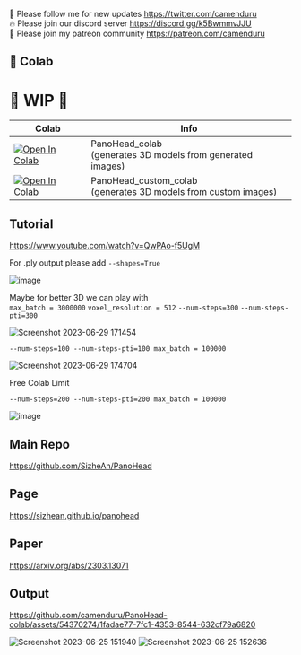 🐣 Please follow me for new updates https://twitter.com/camenduru <br />
🔥 Please join our discord server https://discord.gg/k5BwmmvJJU <br />
🥳 Please join my patreon community https://patreon.com/camenduru <br />

## 🦒 Colab

# 🚦 WIP 🚦

| Colab | Info
| --- | --- |
[![Open In Colab](https://colab.research.google.com/assets/colab-badge.svg)](https://colab.research.google.com/github/camenduru/PanoHead-colab/blob/main/PanoHead_colab.ipynb) | PanoHead_colab <br /> (generates 3D models from generated images)
[![Open In Colab](https://colab.research.google.com/assets/colab-badge.svg)](https://colab.research.google.com/github/camenduru/PanoHead-colab/blob/main/PanoHead_custom_colab.ipynb) | PanoHead_custom_colab <br /> (generates 3D models from custom images) 

## Tutorial
https://www.youtube.com/watch?v=QwPAo-f5UgM

For .ply output please add `--shapes=True`

![image](https://github.com/camenduru/PanoHead-colab/assets/54370274/2798d86c-fa44-486e-9779-661c1726a92b)

Maybe for better 3D we can play with  <br /> `max_batch = 3000000` `voxel_resolution = 512` `--num-steps=300` `--num-steps-pti=300`

![Screenshot 2023-06-29 171454](https://github.com/camenduru/PanoHead-colab/assets/54370274/f6c66a94-017d-48b1-8da1-46e9eb4c08fe)

```--num-steps=100 --num-steps-pti=100 max_batch = 100000```

![Screenshot 2023-06-29 174704](https://github.com/camenduru/PanoHead-colab/assets/54370274/5a1fbcda-374c-4778-9f4c-e12e1b169b8d)

Free Colab Limit 

```--num-steps=200 --num-steps-pti=200 max_batch = 100000```

![image](https://github.com/camenduru/PanoHead-colab/assets/54370274/07d7a5f9-5355-419a-bdd2-666554a5e8b4)


## Main Repo
https://github.com/SizheAn/PanoHead

## Page
https://sizhean.github.io/panohead

## Paper
https://arxiv.org/abs/2303.13071

## Output
https://github.com/camenduru/PanoHead-colab/assets/54370274/1fadae77-7fc1-4353-8544-632cf79a6820

![Screenshot 2023-06-25 151940](https://github.com/camenduru/PanoHead-colab/assets/54370274/0f85615b-05e6-4f9a-9e5b-62738b3d175d)
![Screenshot 2023-06-25 152636](https://github.com/camenduru/PanoHead-colab/assets/54370274/5001c0de-2c49-4a27-bf22-844585942b10)
